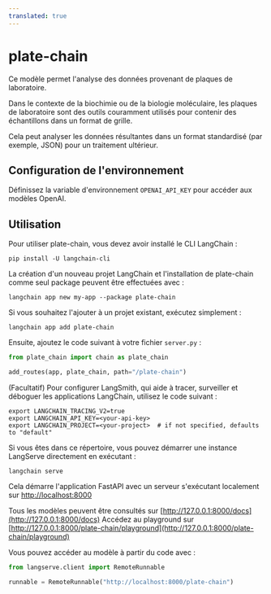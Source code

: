 ```yaml
---
translated: true
---
```


# plate-chain

Ce modèle permet l'analyse des données provenant de plaques de laboratoire.

Dans le contexte de la biochimie ou de la biologie moléculaire, les plaques de laboratoire sont des outils couramment utilisés pour contenir des échantillons dans un format de grille.

Cela peut analyser les données résultantes dans un format standardisé (par exemple, JSON) pour un traitement ultérieur.

## Configuration de l'environnement

Définissez la variable d'environnement `OPENAI_API_KEY` pour accéder aux modèles OpenAI.

## Utilisation

Pour utiliser plate-chain, vous devez avoir installé le CLI LangChain :

```shell
pip install -U langchain-cli
```

La création d'un nouveau projet LangChain et l'installation de plate-chain comme seul package peuvent être effectuées avec :

```shell
langchain app new my-app --package plate-chain
```

Si vous souhaitez l'ajouter à un projet existant, exécutez simplement :

```shell
langchain app add plate-chain
```

Ensuite, ajoutez le code suivant à votre fichier `server.py` :

```python
from plate_chain import chain as plate_chain

add_routes(app, plate_chain, path="/plate-chain")
```

(Facultatif) Pour configurer LangSmith, qui aide à tracer, surveiller et déboguer les applications LangChain, utilisez le code suivant :

```shell
export LANGCHAIN_TRACING_V2=true
export LANGCHAIN_API_KEY=<your-api-key>
export LANGCHAIN_PROJECT=<your-project>  # if not specified, defaults to "default"
```

Si vous êtes dans ce répertoire, vous pouvez démarrer une instance LangServe directement en exécutant :

```shell
langchain serve
```

Cela démarre l'application FastAPI avec un serveur s'exécutant localement sur
[http://localhost:8000](http://localhost:8000)

Tous les modèles peuvent être consultés sur [http://127.0.0.1:8000/docs](http://127.0.0.1:8000/docs)
Accédez au playground sur [http://127.0.0.1:8000/plate-chain/playground](http://127.0.0.1:8000/plate-chain/playground)

Vous pouvez accéder au modèle à partir du code avec :

```python
from langserve.client import RemoteRunnable

runnable = RemoteRunnable("http://localhost:8000/plate-chain")
```
